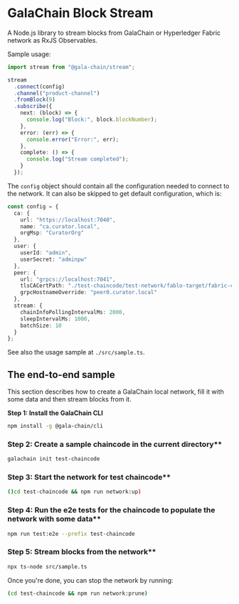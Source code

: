 # GalaChain Block Stream

A Node.js library to stream blocks from GalaChain or Hyperledger Fabric network as RxJS Observables.

Sample usage:

```typescript
import stream from "@gala-chain/stream";

stream
  .connect(config)
  .channel("product-channel")
  .fromBlock(9)
  .subscribe({
    next: (block) => {
      console.log("Block:", block.blockNumber);
    },
    error: (err) => {
      console.error("Error:", err);
    },
    complete: () => {
      console.log("Stream completed");
    }
  });
```

The `config` object should contain all the configuration needed to connect to the network.
It can also be skipped to get default configuration, which is:

```typescript
const config = {
  ca: {
    url: "https://localhost:7040",
    name: "ca.curator.local",
    orgMsp: "CuratorOrg"
  },
  user: {
    userId: "admin",
    userSecret: "adminpw"
  },
  peer: {
    url: "grpcs://localhost:7041",
    tlsCACertPath: "./test-chaincode/test-network/fablo-target/fabric-config/crypto-config/peerOrganizations/curator.local/msp/tlscacerts/tlsca.curator.local-cert.pem",
    grpcHostnameOverride: "peer0.curator.local"
  },
  stream: {
    chainInfoPollingIntervalMs: 2000,
    sleepIntervalMs: 1000,
    batchSize: 10
  }
};
```

See also the usage sample at `./src/sample.ts`.

## The end-to-end sample

This section describes how to create a GalaChain local network, fill it with some data and then stream blocks from it.

**Step 1: Install the GalaChain CLI**
```bash
npm install -g @gala-chain/cli
```

### Step 2: Create a sample chaincode in the current directory**
```bash
galachain init test-chaincode
```

### Step 3: Start the network for test chaincode**
```bash
()cd test-chaincode && npm run network:up)
```

### Step 4: Run the e2e tests for the chaincode to populate the network with some data**
```bash
npm run test:e2e --prefix test-chaincode
```

### Step 5: Stream blocks from the network**
```bash
npx ts-node src/sample.ts
```

Once you're done, you can stop the network by running:
```bash
(cd test-chaincode && npm run network:prune)
```
